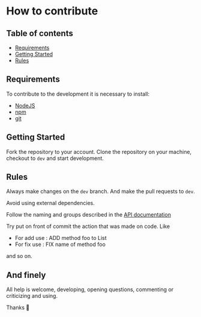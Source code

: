 # How to contribute

## Table of contents

- [Requirements](#requirements)
- [Getting Started](#getting-started)
- [Rules](#rules)

## Requirements

To contribute to the development it is necessary to install:

- [NodeJS](https://nodejs.org/en/)
- [npm](https://www.npmjs.com/)
- [git](https://git-scm.com/)

## Getting Started

Fork the repository to your account. Clone the repository on your machine, checkout to `dev` and start development.

## Rules

Always make changes on the `dev` branch. And make the pull requests to `dev`.

Avoid using external dependencies.

Follow the naming and groups described in the [API documentation](https://clickup.com/api/)

Try put on front of commit the action that was made on code. Like

- For add use : ADD method foo to List
- For fix use : FIX name of method foo

and so on.

## And finely

All help is welcome, developing, opening questions, commenting or criticizing and using.

Thanks 🧙

